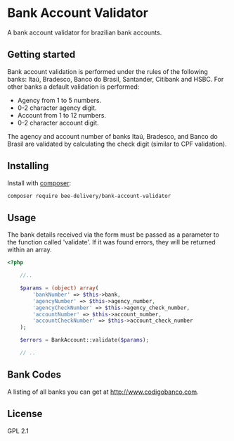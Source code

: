 # Bank Account Validator

A bank account validator for brazilian bank accounts.

## Getting started

Bank account validation is performed under the rules of the following banks: Itaú, Bradesco, Banco do Brasil, Santander, Citibank and HSBC. For other banks a default validation is performed:

* Agency from 1 to 5 numbers.
* 0-2 character agency digit.
* Account from 1 to 12 numbers.
* 0-2 character account digit.

The agency and account number of banks Itaú, Bradesco, and Banco do Brasil are validated by calculating the check digit (similar to CPF validation).


## Installing
Install with [composer](https://getcomposer.org/):

```bash
composer require bee-delivery/bank-account-validator
```

## Usage

The bank details received via the form must be passed as a parameter to the function called 'validate'.
If it was found errors, they will be returned within an array.

```php
<?php

    //..

    $params = (object) array(
        'bankNumber' => $this->bank,
        'agencyNumber' => $this->agency_number,
        'agencyCheckNumber' => $this->agency_check_number,
        'accountNumber' => $this->account_number,
        'accountCheckNumber' => $this->account_check_number
    );

    $errors = BankAccount::validate($params);

    // ..
```

## Bank Codes


A listing of all banks you can get at http://www.codigobanco.com.

## License

GPL 2.1
